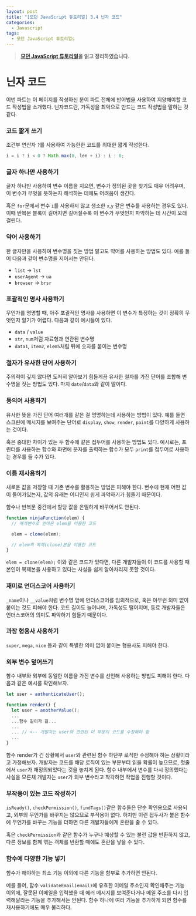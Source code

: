 ```yaml
---
layout: post
title: "[모던 JavaScript 튜토리얼] 3.4 닌자 코드"
categories:
  - Javascript
tags:
  - 모던 JavaScript 튜토리얼s
---
```


> **[모던 JavaScript 튜토리얼](https://ko.javascript.info/)을 읽고 정리하였습니다.**

# 닌자 코드

이번 파트는 이 페이지를 작성하신 분이 파트 전체에 반어법을 사용하여 지양해야할 코드 작성법을 소개했다. 닌자코드란, 가독성을 최악으로 만드는 코드 작성법을 말하는 것 같다.

### 코드 짧게 쓰기

조건부 연산자 `?`를 사용하여 가능한한 코드를 최대한 짧게 작성한다.

```javascript
i = i ? i < 0 ? Math.max(0, len + i) : i : 0;
```

### 글자 하나만 사용하기

글자 하나만 사용하여 변수 이름을 지으면, 변수가 정의된 곳을 찾기도 매우 어려우며, 이 변수가 무엇을 뜻하는지 해석하는 데에도 어려움이 생긴다. 

혹은 `for`문에서 변수 `i`를 사용하지 않고 생소한 `x`,`y` 같은 변수를 사용하는 경우도 있다. 이때 반복문 블록이 길어지면 길어질수록 이 변수가 무엇인지 파악하는 데 시간이 오래 걸린다.

### 약어 사용하기

한 글자만을 사용하여 변수명을 짓는 방법 말고도 약어를 사용하는 방법도 있다. 예를 들어 다음과 같이 변수명을 지어서는 안된다.

- `list` -> `lst`
- `userAgent` -> `ua`
- `browser` -> `brsr`

### 포괄적인 명사 사용하기

무언가를 명명할 때, 아주 포괄적인 명사를 사용하면 이 변수가 특정하는 것이 정확히 무엇인지 알기가 어렵다. 다음과 같이 예시들이 있다.

- `data` / `value`
- `str`, `num`처럼 자료형과 연관된 변수명
- `data1`, `item2`, `elem5`처럼 뒤에 숫자를 붙이는 변수명

### 철자가 유사한 단어 사용하기

주의력이 깊지 않다면 도저히 알아보기 힘들게끔 유사한 철자를 가진 단어를 조합해 변수명을 짓는 방법도 있다. 마치 `date`/`data`와 같이 말이다.

### 동의어 사용하기

유사한 뜻을 가진 단어 여러개를 같은 걸 명명하는데 사용하는 방법이 있다. 예를 들면 스크린에 메시지를 보여주는 단어로 `display`, `show`, `render`, `paint`를 다양하게 사용하는 것이다. 

혹은 중대한 차이가 있는 두 함수에 같은 접두어를 사용하는 방법도 있다. 예시로는, 프린터를 사용하는 함수와 화면에 문자를 출력하는 함수가 모두 `print`를 접두어로 사용하는 경우를 들 수가 있다.

### 이름 재사용하기

새로운 값을 저장할 때 기존 변수를 활용하는 방법은 피해야 한다. 변수에 현재 어떤 값이 들어가있는지, 값의 유래는 어디인지 쉽게 파악하기가 힘들기 때문이다.

함수나 반복문 중간에서 할당 값을 은밀하게 바꾸어서도 안된다.

```javascript
function ninjaFunction(elem) {
  // 매개변수로 받아온 elem을 이용한 코드

  elem = clone(elem);

  // elem의 복제(clone)본을 이용한 코드
}
```

`elem = clone(elem);` 이와 같은 코드가 있다면, 다른 개발자들이 이 코드를 사용할 때 본인이 복제본을 사용하고 있다는 사실을 쉽게 알아차리지 못할 것이다.

### 재미로 언더스코어 사용하기

`_name`이나 `__value`처럼 변수명 앞에 언더스코어를 임의적으로, 혹은 아무런 의미 없이 붙이는 것도 피해야 한다. 코드 길이도 늘어나며, 가독성도 떨어지며, 동료 개발자들은 언더스코어의 의미도 파악하기 힘들기 때문이다.

### 과장 형용사 사용하기

`super`, `mega`, `nice` 등과 같이 특별한 의미 없이 붙이는 형용사도 피해야 한다.

### 외부 변수 덮어쓰기

함수 내부와 외부에 동일한 이름을 가진 변수를 선언해 사용하는 방법도 피해야 한다. 다음과 같은 예시를 확인해보자.

```javascript
let user = authenticateUser();

function render() {
  let user = anotherValue();
  ...
  ...함수 길이가 긺...
  ...
  ... // <-- 개발자는 user와 관련된 이 부분의 코드를 수정해야 함
  ...
}
```

함수 render가 긴 상황에서 `user`와 관련된 함수 하단부 로직만 수정해야 하는 상황이라고 가정해보자. 개발자는 코드를 해당 로직이 있는 부분부터 읽을 확률이 높으므로, 첫줄에서 `user`가 재정의되었다는 것을 놓치게 된다. 함수 내부에서 변수를 다시 정의했다는 사실을 모른채 개발자는 `user`가 외부 변수라고 착각하면 작업을 진행할 것이다. 

### 부작용이 있는 코드 작성하기

`isReady()`, `checkPermission()`, `findTags()`같은 함수들은 단순 확인용으로 사용되고, 외부의 무언가를 바꾸지는 않으므로 부작용이 없다. 하지만 이런 접두사가 붙은 함수에 무언가를 바꾸는 기능을 더하면 다른 개발자들에게 혼란을 줄 수 있다.

혹은 `checkPermission`과 같은 함수가 누구나 예상할 수 있는 불린 값을 반환하지 않고, 다른 정보를 함께 엮는 객체를 반환할 때에도 혼란을 낳을 수 있다.

### 함수에 다양한 기능 넣기

함수가 해야하는 최소 기능 이외에 다른 기능을 함부로 추가하면 안된다. 

예를 들어, 함수 `validateEmail(email)`에 유효한 이메일 주소인지 확인해주는 기능 이외에, 잘못된 이메일을 입력했을 때 에러 메시지를 보여준다거나 메일 주소를 다시 입력해달라는 기능을 추가해서는 안된다. 함수 하나에 여러 기능을 추가하게 되면 함수를 재사용하기에도 매우 불리하다.